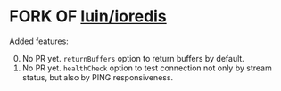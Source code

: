 # FORK OF [luin/ioredis](https://github.com/luin/ioredis)

Added features:

0. No PR yet. `returnBuffers` option to return buffers by default.
0. No PR yet. `healthCheck` option to test connection not only by stream status,
but also by PING responsiveness.
